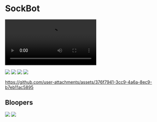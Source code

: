 # SockBot

![](Videos/servo.mp4)


![](Videos/servo.gif)
![](Videos/part1.gif)
![](Videos/part2.gif)
![](Videos/part3.gif)




https://github.com/user-attachments/assets/376f7941-3cc9-4a6a-8ec9-b7eb11ac5895


## Bloopers
![](Videos/blooper.gif)
![](Videos/blooper.jpg)
